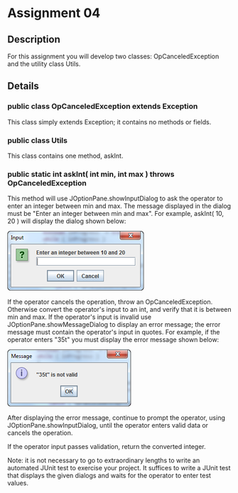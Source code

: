 # Assignment 04

## Description ##
For this assignment you will develop two classes: OpCanceledException and the utility 
class Utils.

## Details ##

### public class OpCanceledException extends Exception ###
This class simply extends Exception; it contains no methods or fields.

### public class Utils ###
This class contains one method, askInt.

### public static int askInt( int min, int max ) throws OpCanceledException ###
This method will use JOptionPane.showInputDialog to ask the operator to enter 
an integer between min and max. The message displayed in the dialog must be "Enter 
an integer between min and max". For example, askInt( 10, 20 ) will display the dialog 
shown below:

![Input Dialog](./src/main/resources/InputDialog.png)

If the operator cancels the operation, throw an OpCanceledException. Otherwise convert 
the operator's input to an int, and verify that it is between min and max. If the operator's 
input is invalid use JOptionPane.showMessageDialog to display an error message; the error 
message must contain the operator's input in quotes. For example, if the operator enters 
"35t" you must display the error message shown below:

![Input Dialog](./src/main/resources/ErrorDialog.png)

After displaying the error message, continue to prompt the operator, using 
JOptionPane.showInputDialog, until the operator enters valid data or cancels the operation.

If the operator input passes validation, return the converted integer.

Note: it is not necessary to go to extraordinary lengths to write an automated JUnit test 
to exercise your project. It suffices to write a JUnit test that displays the given dialogs 
and waits for the operator to enter test values.
